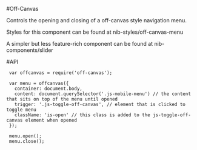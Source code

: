#Off-Canvas

Controls the opening and closing of a off-canvas style navigation menu.

Styles for this component can be found at nib-styles/off-canvas-menu

A simpler but less feature-rich component can be found at nib-components/slider

#API

     var offcanvas = require('off-canvas');

     var menu = offcanvas({
       container: document.body,
       content: document.querySelector('.js-mobile-menu') // the content that sits on top of the menu until opened
       trigger: '.js-toggle-off-canvas', // element that is clicked to toggle menu
       className: 'is-open' // this class is added to the js-toggle-off-canvas element when opened
     });

     menu.open(); 
     menu.close();
